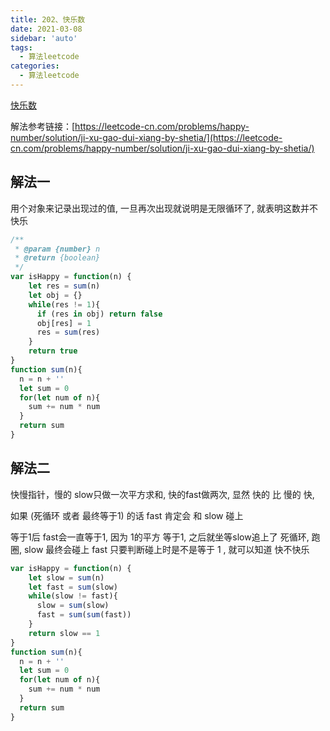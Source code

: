 ```yaml
---
title: 202、快乐数
date: 2021-03-08
sidebar: 'auto'
tags: 
  - 算法leetcode
categories:
  - 算法leetcode
---
```

[快乐数](https://leetcode-cn.com/problems/happy-number/)

解法参考链接：[https://leetcode-cn.com/problems/happy-number/solution/ji-xu-gao-dui-xiang-by-shetia/](https://leetcode-cn.com/problems/happy-number/solution/ji-xu-gao-dui-xiang-by-shetia/)
## 解法一
用个对象来记录出现过的值, 一旦再次出现就说明是无限循环了, 就表明这数并不快乐
```js
/**
 * @param {number} n
 * @return {boolean}
 */
var isHappy = function(n) {
    let res = sum(n)
    let obj = {}
    while(res != 1){
      if (res in obj) return false
      obj[res] = 1
      res = sum(res)
    }
    return true
}
function sum(n){
  n = n + ''
  let sum = 0
  for(let num of n){
    sum += num * num
  }
  return sum
}
```

## 解法二
快慢指针，慢的 slow只做一次平方求和, 快的fast做两次, 显然 快的 比 慢的 快,

如果 (死循环 或者 最终等于1) 的话 fast 肯定会 和 slow 碰上

等于1后 fast会一直等于1, 因为 1的平方 等于1, 之后就坐等slow追上了
死循环, 跑圈, slow 最终会碰上 fast
只要判断碰上时是不是等于 1 , 就可以知道 快不快乐
```js
var isHappy = function(n) {
    let slow = sum(n)
    let fast = sum(slow)
    while(slow != fast){
      slow = sum(slow)
      fast = sum(sum(fast))
    }
    return slow == 1
}
function sum(n){
  n = n + ''
  let sum = 0
  for(let num of n){
    sum += num * num
  }
  return sum
}
```

